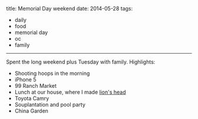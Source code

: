 title: Memorial Day weekend
date: 2014-05-28
tags:
- daily
- food
- memorial day
- oc
- family
---

Spent the long weekend plus Tuesday with family. Highlights:

- Shooting hoops in the morning
- iPhone 5
- 99 Ranch Market
- Lunch at our house, where I made [lion's head](http://en.wikipedia.org/wiki/Lion%27s_head_(food))
- Toyota Camry
- Souplantation and pool party
- China Garden
